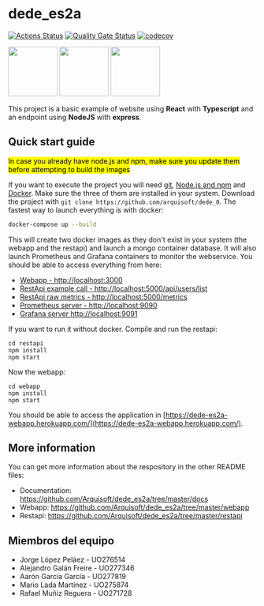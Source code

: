 # dede_es2a

[![Actions Status](https://github.com/arquisoft/dede_0/workflows/CI%20for%20ASW2122/badge.svg)](https://github.com/arquisoft/dede_es2a/actions)
[![Quality Gate Status](https://sonarcloud.io/api/project_badges/measure?project=Arquisoft_dede_es2a&metric=alert_status)](https://sonarcloud.io/summary/new_code?id=Arquisoft_dede_es2a)
[![codecov](https://codecov.io/gh/Arquisoft/dede_es2a/branch/master/graph/badge.svg?token=QeHZrwyDn4)](https://codecov.io/gh/Arquisoft/dede_es2a)

<p float="left">
<img src="https://blog.wildix.com/wp-content/uploads/2020/06/react-logo.jpg" height="100">
<img src="https://miro.medium.com/max/1200/0*RbmfNyhuBb8G3LWh.png" height="100">
<img src="https://miro.medium.com/max/365/1*Jr3NFSKTfQWRUyjblBSKeg.png" height="100">
</p>


This project is a basic example of website using **React** with **Typescript** and an endpoint using **NodeJS** with **express**.

## Quick start guide
<mark>In case you already have node.js and npm, make sure you update them before attempting to build the images</mark>

If you want to execute the project you will need [git](https://git-scm.com/downloads), [Node.js and npm](https://www.npmjs.com/get-npm) and [Docker](https://docs.docker.com/get-docker/). Make sure the three of them are installed in your system. Download the project with `git clone https://github.com/arquisoft/dede_0`. The fastest way to launch everything is with docker:
```bash
docker-compose up --build
```
This will create two docker images as they don't exist in your system (the webapp and the restapi) and launch a mongo container database. It will also launch Prometheus and Grafana containers to monitor the webservice. You should be able to access everything from here:
 - [Webapp - http://localhost:3000](http://localhost:3000)
 - [RestApi example call - http://localhost:5000/api/users/list](http://localhost:5000/api/users/list)
 - [RestApi raw metrics - http://localhost:5000/metrics](http://localhost:5000/metrics)
 - [Prometheus server - http://localhost:9090](http://localhost:9090)
 - [Grafana server http://localhost:9091](http://localhost:9091)
 
If you want to run it without docker. Compile and run the restapi:
```shell
cd restapi
npm install
npm start
```

Now the webapp:

```shell
cd webapp
npm install
npm start
```

You should be able to access the application in [https://dede-es2a-webapp.herokuapp.com/](https://dede-es2a-webapp.herokuapp.com/).

## More information
You can get more information about the respository in the other README files:
- Documentation: https://github.com/Arquisoft/dede_es2a/tree/master/docs
- Webapp: https://github.com/Arquisoft/dede_es2a/tree/master/webapp
- Restapi: https://github.com/Arquisoft/dede_es2a/tree/master/restapi


## Miembros del equipo
- Jorge López Peláez - UO276514
- Alejandro Galán Freire - UO277346
- Aarón García García - UO277819
- Mario Lada Martínez - UO275874
- Rafael Muñiz Reguera - UO271728
